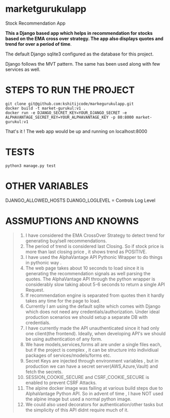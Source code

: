 # marketgurukulapp


Stock Recommendation App




**This a Django based app which helps in recommendation for stocks based on the EMA cross over strategy.
The app also displays quotes and trend for over a period of time**.




The default Django sqlite3  configured as the database for this project. 


Django follows the MVT pattern. The same has been used along with few services as well.



# STEPS TO RUN THE PROJECT

```
git clone git@github.com:kshitijcode/markegurukulapp.git
docker build -t market-gurukul:v1 .
docker run -e DJANGO_SECRET_KEY=YOUR_DJANGO_SECRET -e ALPHAVANTAGE_SECRET_KEY=YOUR_ALPHAVANTAGE_KEY -p 80:8000 market-   gurukul:v1
```



That's it ! The web app would be up and running on localhost:8000


# TESTS


`python3 manage.py test `



# OTHER VARIABLES
DJANGO_ALLOWED_HOSTS
DJANGO_LOGLEVEL = Controls Log Level

# ASSMUPTIONS AND KNOWNS





> 1. I have considered the EMA CrossOver Strategy to detect trend for generating buy/sell recommendations.
> 2. The period of trend is considered last Closing. So if stock price is more than last closing price , it shows trend as POSITIVE.
> 3. I have used the AlphaVantage API Pythonic Wrapper to do things in pythonic way .
> 4. The web page takes about 10 seconds to load since it is generating the recommendation signals as well parsing the quotes. The AlphaVantage API through the python wrapper is considerably slow taking about 5-6 seconds to return a single API Request.
> 5. If recommendation engine is separated from quotes then it hardly takes any time for the page to load.
> 6. Currently I am using the default sqlite which comes with Django which does not need any credentials/authorization. Under ideal production scenarios we should setup a separate DB with credentials.
> 7. I have currently made the API unauthenticated since it had only one client(the frontend). Ideally, when developing API's we should be using authentication of any form.
> 8. We have models,services,forms all are under a single files each, but if the project is complex , it can be structure into individiual packages of services/models/forms etc.
> 9. Secret Keys are injected through environment variables , but in production we can have a secret server(AWS,Azure,Vault) and fetch the secrets.
> 10. SESSION_COOKIE_SECURE  and CSRF_COOKIE_SECURE is enabled to prevent CSRF Attacks.
> 11. The alpine docker image was failing at various build steps due to AlphaVantage Python API. So in advent of time , I have NOT used the alpine image but used a normal python image.
> 12. We could also used decorators for authentication/other tasks but the simplicity of this API didnt require much of it.



